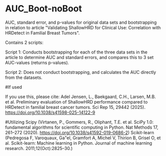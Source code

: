 # AUC_Boot-noBoot
AUC, standard error, and p-values for original data sets and bootstrapping in relation to article "Validating ShallowHRD for Clinical Use: Correlation with HRDetect in Familial Breast Tumors".


Contains 2 scripts: 

Script 1: 
Conducts bootstrapping for each of the three data sets in the article to determine AUC and standard errors, and compares this to 3 set AUC-values (returns p-values). 

Script 2: 
Does not conduct bootstrapping, and calculates the AUC directly from the datasets. 


#If used

If you use this, please cite: 
Adel Jensen, L., Baekgaard, C.H., Larsen, M.B. et al. Preliminary evaluation of ShallowHRD performance compared to HRDetect in familial breast cancer tumors. Sci Rep 15, 29442 (2025). https://doi.org/10.1038/s41598-025-14122-9

#Utilizing 
Scipy (Virtanen, P., Gommers, R., Oliphant, T.E. et al. SciPy 1.0: fundamental algorithms for scientific computing in Python. Nat Methods 17, 261–272 (2020). https://doi.org/10.1038/s41592-019-0686-2)
Scikit-learn (Pedregosa F, Varoquaux, Ga"el, Gramfort A, Michel V, Thirion B, Grisel O, et al. Scikit-learn: Machine learning in Python. Journal of machine learning research. 2011;12(Oct):2825–30.)

